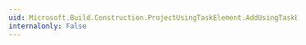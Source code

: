 ```yaml
---
uid: Microsoft.Build.Construction.ProjectUsingTaskElement.AddUsingTaskBody(System.String,System.String)
internalonly: False
---
```

